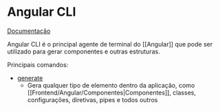 # Angular CLI

[Documentação](https://angular.dev/tools/cli)

Angular CLI é o principal agente de terminal do [[Angular]] que pode ser utilizado para gerar componentes e outras estruturas.

Principais comandos:

- [generate](https://angular.dev/cli/generate)
	- Gera qualquer tipo de elemento dentro da aplicação, como [[Frontend/Angular/Componentes|Componentes]], classes, configurações, diretivas, pipes e todos outros
